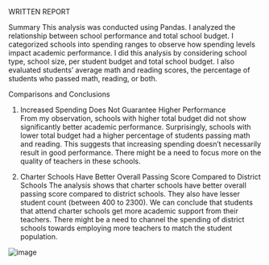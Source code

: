 WRITTEN REPORT

Summary
This analysis was conducted using Pandas. I analyzed the relationship between school performance and total school budget. I categorized schools into spending ranges to observe how spending levels impact academic performance. I did this analysis by considering school type, school size, per student budget and total school budget. I also evaluated students’ average math and reading scores, the percentage of students who passed math, reading, or both. 

Comparisons and Conclusions
1. 	Increased Spending Does Not Guarantee Higher Performance  
From my observation, schools with higher total budget did not show significantly better academic performance. Surprisingly, schools with lower total budget had a higher percentage of students passing math and reading. This suggests that increasing spending doesn’t necessarily result in good performance. There might be a need to focus more on the quality of teachers in these schools. 

2.	Charter Schools Have Better Overall Passing Score Compared to District Schools
The analysis shows that charter schools have better overall passing score compared to district schools. They also have lesser student count (between 400 to 2300). We can conclude that students that attend charter schools get more academic support from their teachers. There might be a need to channel the spending of district schools towards employing more teachers to match the student population.


![image](https://github.com/user-attachments/assets/8bf6c8f4-f9f8-401f-8dfd-753c8ce5c82b)
